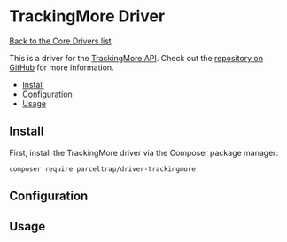 # TrackingMore Driver

[Back to the Core Drivers list](./#core-drivers)

This is a driver for the [TrackingMore API](https://trackingmore.com). Check out the [repository on GitHub](https://github.com/parceltrap/driver-trackingmore) for more information.

* [Install](driver-trackingmore.md#install)
* [Configuration](driver-trackingmore.md#configuration)
* [Usage](driver-trackingmore.md#usage)

## Install

First, install the TrackingMore driver via the Composer package manager:

```shell
composer require parceltrap/driver-trackingmore
```

## Configuration

## Usage
